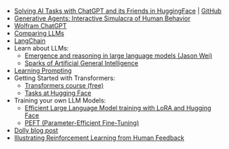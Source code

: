 - [Solving AI Tasks with ChatGPT and its Friends in HuggingFace](https://arxiv.org/pdf/2303.17580.pdf) | [GitHub](https://github.com/microsoft/JARVIS)
- [Generative Agents: Interactive Simulacra of Human Behavior](https://arxiv.org/abs/2304.03442)
- [Wolfram ChatGPT](https://huggingface.co/spaces/JavaFXpert/Chat-GPT-LangChain)
- [Comparing LLMs](https://nat.dev/)
- [LangChain](https://python.langchain.com/en/latest/)
- Learn about LLMs: 
  - [Emergence and reasoning in large language models (Jason Wei)](https://youtu.be/0Z1ZwY2K2-M)
  - [Sparks of Artificial General Intelligence](https://arxiv.org/abs/2303.12712)
- [Learning Prompting](https://learnprompting.org/)
- Getting Started with Transformers: 
  - [Transformers course (free)](https://huggingface.co/course/chapter1/1)
  - [Tasks at Hugging Face](https://huggingface.co/tasks)
- Training your own LLM Models:
  - [Efficient Large Language Model training with LoRA and Hugging Face](https://www.youtube.com/watch?v=YKCtbIJC3kQ)
  - [PEFT (Parameter-Efficient Fine-Tuning)](https://github.com/huggingface/peft)
- [Dolly blog post](https://www.databricks.com/blog/2023/04/12/dolly-first-open-commercially-viable-instruction-tuned-llm)
- [Illustrating Reinforcement Learning from Human Feedback](https://huggingface.co/blog/rlhf)
